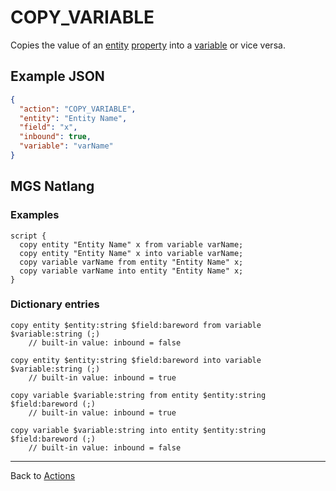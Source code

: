 # COPY_VARIABLE

Copies the value of an [entity](../entities) [property](../entities/entity_properties) into a [variable](../scripts/integer_variables) or vice versa.

## Example JSON

```json
{
  "action": "COPY_VARIABLE",
  "entity": "Entity Name",
  "field": "x",
  "inbound": true,
  "variable": "varName"
}
```

## MGS Natlang

### Examples

```mgs
script {
  copy entity "Entity Name" x from variable varName;
  copy entity "Entity Name" x into variable varName;
  copy variable varName from entity "Entity Name" x;
  copy variable varName into entity "Entity Name" x;
}
```

### Dictionary entries

```
copy entity $entity:string $field:bareword from variable $variable:string (;)
	// built-in value: inbound = false

copy entity $entity:string $field:bareword into variable $variable:string (;)
	// built-in value: inbound = true

copy variable $variable:string from entity $entity:string $field:bareword (;)
	// built-in value: inbound = true

copy variable $variable:string into entity $entity:string $field:bareword (;)
	// built-in value: inbound = false
```

---

Back to [Actions](../actions)
